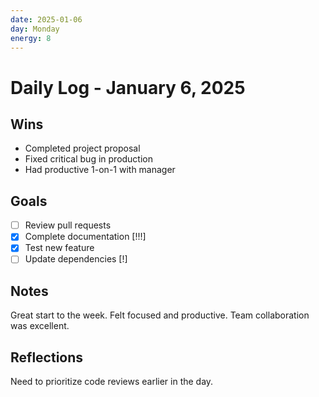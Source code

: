 ```yaml
---
date: 2025-01-06
day: Monday
energy: 8
---
```


# Daily Log - January 6, 2025

## Wins

- Completed project proposal
- Fixed critical bug in production
- Had productive 1-on-1 with manager

## Goals

- [ ] Review pull requests
- [x] Complete documentation [!!!]
- [x] Test new feature
- [ ] Update dependencies [!]

## Notes

Great start to the week. Felt focused and productive. Team collaboration was excellent.

## Reflections

Need to prioritize code reviews earlier in the day.
